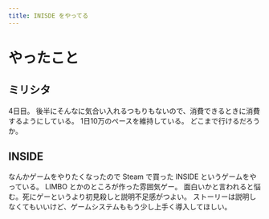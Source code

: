 ```yaml
---
title: INISDE をやってる
---
```


# やったこと

## ミリシタ

4日目。
後半にそんなに気合い入れるつもりもないので、消費できるときに消費するようにしている。
1日10万のペースを維持している。
どこまで行けるだろうか。

## INSIDE

なんかゲームをやりたくなったので Steam で買った INSIDE というゲームをやっている。
LIMBO とかのところが作った雰囲気ゲー。
面白いかと言われると悩む。死にゲーというより初見殺しと説明不足感がつよい。
ストーリーは説明しなくてもいいけど、ゲームシステムももう少し上手く導入してほしい。
